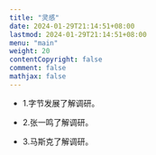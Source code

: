 ```yaml
---
title: "灵感"
date: 2024-01-29T21:14:51+08:00
lastmod: 2024-01-29T21:14:51+08:00
menu: "main"
weight: 20
contentCopyright: false
comment: false
mathjax: false
---
```


- 1.字节发展了解调研。

- 2.张一鸣了解调研。

- 3.马斯克了解调研。
